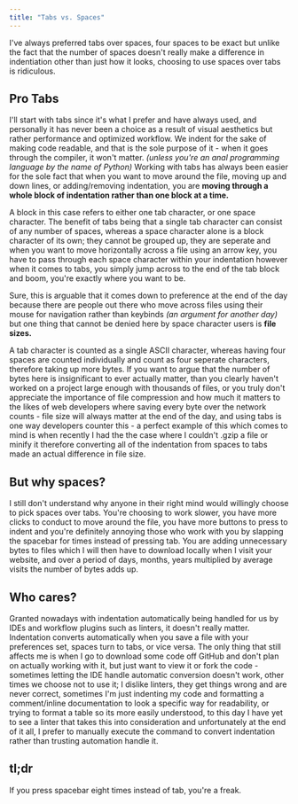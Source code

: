 ```yaml
---
title: "Tabs vs. Spaces"
---
```


I've always preferred tabs over spaces, four spaces to be exact but unlike the fact that the number of spaces doesn't really make a difference in indentiation other than just how it looks, choosing to use spaces over tabs is ridiculous.

## Pro Tabs
I'll start with tabs since it's what I prefer and have always used, and personally it has never been a choice as a result of visual aesthetics but rather performance and optimized workflow. We indent for the sake of making code readable, and that is the sole purpose of it - when it goes through the compiler, it won't matter. *(unless you're an anal programming language by the name of Python)* Working with tabs has always been easier for the sole fact that when you want to move around the file, moving up and down lines, or adding/removing indentation, you are **moving through a whole block of indentation rather than one block at a time.**

A block in this case refers to either one tab character, or one space character. The benefit of tabs being that a single tab character can consist of any number of spaces, whereas a space character alone is a block character of its own; they cannot be grouped up, they are seperate and when you want to move horizontally across a file using an arrow key, you have to pass through each space character within your indentation however when it comes to tabs, you simply jump across to the end of the tab block and boom, you're exactly where you want to be.

Sure, this is arguable that it comes down to preference at the end of the day because there are people out there who move across files using their mouse for navigation rather than keybinds *(an argument for another day)* but one thing that cannot be denied here by space character users is **file sizes.**

A tab character is counted as a single ASCII character, whereas having four spaces are counted individually and count as four seperate characters, therefore taking up more bytes. If you want to argue that the number of bytes here is insignificant to ever actually matter, than you clearly haven't worked on a project large enough with thousands of files, or you truly don't appreciate the importance of file compression and how much it matters to the likes of web developers where saving every byte over the network counts - file size will always matter at the end of the day, and using tabs is one way developers counter this - a perfect example of this which comes to mind is when recently I had the the case where I couldn't .gzip a file or minify it therefore converting all of the indentation from spaces to tabs made an actual difference in file size.

## But why spaces?
I still don't understand why anyone in their right mind would willingly choose to pick spaces over tabs. You're choosing to work slower, you have more clicks to conduct to move around the file, you have more buttons to press to indent and you're definitely annoying those who work with you by slapping the spacebar for times instead of pressing tab. You are adding unnecessary bytes to files which I will then have to download locally when I visit your website, and over a period of days, months, years multiplied by average visits the number of bytes adds up.

## Who cares?
Granted nowadays with indentation automatically being handled for us by IDEs and workflow plugins such as linters, it doesn't really matter. Indentation converts automatically when you save a file with your preferences set, spaces turn to tabs, or vice versa. The only thing that still affects me is when I go to download some code off GitHub and don't plan on actually working with it, but just want to view it or fork the code - sometimes letting the IDE handle automatic conversion doesn't work, other times we choose not to use it; I dislike linters, they get things wrong and are never correct, sometimes I'm just indenting my code and formatting a comment/inline documentation to look a specific way for readability, or trying to format a table so its more easily understood, to this day I have yet to see a linter that takes this into consideration and unfortunately at the end of it all, I prefer to manually execute the command to convert indentation rather than trusting automation handle it.

## tl;dr
If you press spacebar eight times instead of tab, you're a freak.